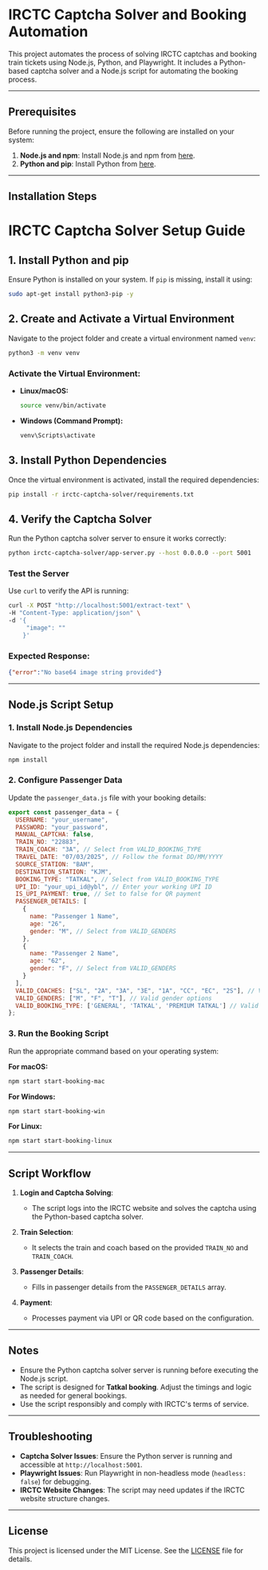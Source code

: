 # IRCTC Captcha Solver and Booking Automation

This project automates the process of solving IRCTC captchas and booking train tickets using Node.js, Python, and Playwright. It includes a Python-based captcha solver and a Node.js script for automating the booking process.

---

## Prerequisites

Before running the project, ensure the following are installed on your system:

1. **Node.js and npm**: Install Node.js and npm from [here](https://nodejs.org/).
2. **Python and pip**: Install Python from [here](https://www.python.org/).

---

## Installation Steps

# IRCTC Captcha Solver Setup Guide

## 1. Install Python and pip
Ensure Python is installed on your system. If `pip` is missing, install it using:

```bash
sudo apt-get install python3-pip -y
```

## 2. Create and Activate a Virtual Environment
Navigate to the project folder and create a virtual environment named `venv`:

```bash
python3 -m venv venv
```

### Activate the Virtual Environment:
- **Linux/macOS:**
  ```bash
  source venv/bin/activate
  ```
- **Windows (Command Prompt):**
  ```cmd
  venv\Scripts\activate
  ```

## 3. Install Python Dependencies
Once the virtual environment is activated, install the required dependencies:

```bash
pip install -r irctc-captcha-solver/requirements.txt
```

## 4. Verify the Captcha Solver
Run the Python captcha solver server to ensure it works correctly:

```bash
python irctc-captcha-solver/app-server.py --host 0.0.0.0 --port 5001
```

### Test the Server
Use `curl` to verify the API is running:

```bash
curl -X POST "http://localhost:5001/extract-text" \
-H "Content-Type: application/json" \
-d '{
     "image": ""
    }'
```

### Expected Response:
```json
{"error":"No base64 image string provided"}
```

---

## Node.js Script Setup

### 1. Install Node.js Dependencies
Navigate to the project folder and install the required Node.js dependencies:

```bash
npm install
```

### 2. Configure Passenger Data
Update the `passenger_data.js` file with your booking details:

```javascript
export const passenger_data = {
  USERNAME: "your_username",
  PASSWORD: "your_password",
  MANUAL_CAPTCHA: false,
  TRAIN_NO: "22883",
  TRAIN_COACH: "3A", // Select from VALID_BOOKING_TYPE
  TRAVEL_DATE: "07/03/2025", // Follow the format DD/MM/YYYY
  SOURCE_STATION: "BAM",
  DESTINATION_STATION: "KJM",
  BOOKING_TYPE: "TATKAL", // Select from VALID_BOOKING_TYPE
  UPI_ID: "your_upi_id@ybl", // Enter your working UPI ID
  IS_UPI_PAYMENT: true, // Set to false for QR payment
  PASSENGER_DETAILS: [
    {
      name: "Passenger 1 Name",
      age: "26",
      gender: "M", // Select from VALID_GENDERS
    },
    {
      name: "Passenger 2 Name",
      age: "62",
      gender: "F", // Select from VALID_GENDERS
    }
  ],
  VALID_COACHES: ["SL", "2A", "3A", "3E", "1A", "CC", "EC", "2S"], // Valid coach types
  VALID_GENDERS: ["M", "F", "T"], // Valid gender options
  VALID_BOOKING_TYPE: ['GENERAL', 'TATKAL', 'PREMIUM TATKAL'] // Valid booking types
};
```

### 3. Run the Booking Script
Run the appropriate command based on your operating system:

   **For macOS:**
   ```bash
   npm start start-booking-mac
   ```
  **For Windows:**
   ```bash
npm start start-booking-win
   ```
  **For Linux:**
   ```bash
npm start start-booking-linux
   ```


---

## Script Workflow

1. **Login and Captcha Solving**:
   - The script logs into the IRCTC website and solves the captcha using the Python-based captcha solver.

2. **Train Selection**:
   - It selects the train and coach based on the provided `TRAIN_NO` and `TRAIN_COACH`.

3. **Passenger Details**:
   - Fills in passenger details from the `PASSENGER_DETAILS` array.

4. **Payment**:
   - Processes payment via UPI or QR code based on the configuration.

---

## Notes

- Ensure the Python captcha solver server is running before executing the Node.js script.
- The script is designed for **Tatkal booking**. Adjust the timings and logic as needed for general bookings.
- Use the script responsibly and comply with IRCTC's terms of service.

---

## Troubleshooting

- **Captcha Solver Issues**: Ensure the Python server is running and accessible at `http://localhost:5001`.
- **Playwright Issues**: Run Playwright in non-headless mode (`headless: false`) for debugging.
- **IRCTC Website Changes**: The script may need updates if the IRCTC website structure changes.

---

## License

This project is licensed under the MIT License. See the [LICENSE](LICENSE) file for details.

